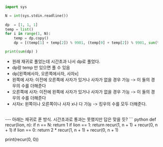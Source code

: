 ``` python
import sys

N = int(sys.stdin.readline())
    
dp  = [1, 1, 1]
temp = list()
for i in range(1, N):
    temp = dp.copy()
    dp = [(temp[1] + temp[2]) % 9901, (temp[0] + temp[2]) % 9901, sum(temp) % 9901]

print(sum(dp) )
```
- 원래 재귀로 풀었는데 시간초과 나서 dp로 풀었다. 
- dp랑 temp 만 있으면 풀 수 있음
- dp[왼쪽에사자, 오른쪽에사자, 사자x]
- 왼쪽에 사자: 이전에 오른쪽에 사자가 있거나 사자가 없을 경우 가능 -> 이 둘의 경우의 수를 더해준다
- 오른쪽에 사자: 이전에 왼쪽에 사자가 있거나 사자가 없을 경우 가능 -> 이 둘의 경우의 수를 더해준다
- 사자x: 왼쪽이나 오른쪽이나 사자 x나 다 가능 -> 킹우의 수를 모두 더해준다. 

<br>
---
아래는 재귀로 푼 방식. 시간초과로 통과는 못했지만 답은 맞을 듯? 
``` python
def recur(lion, n):
    if n == N:
        return 1
    if lion == 1:
        return recur(1, n + 1) + recur(0, n + 1)
    if lion == 0:
        return 2 * recur(1, n + 1) + recur(0, n + 1)

print(recur(0, 0))
```
